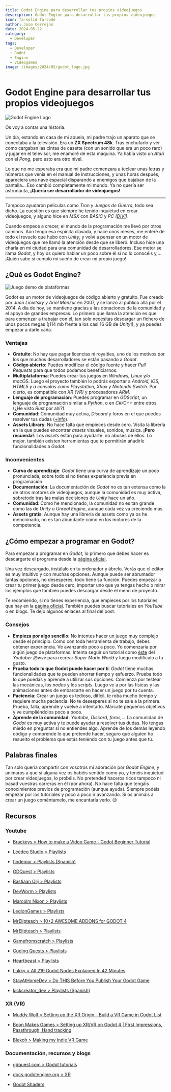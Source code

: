 ```yaml
---
title: Godot Engine para desarrollar tus propios videojuegos
description: Godot Engine para desarrollar tus propios videojuegos
icon: fa-solid fa-code
author: Jose Cerrejon
date: 2024-05-22
category:
  - Developer
tags:
  - Developer
  - Godot
  - Engine
  - Videogames
image: /images/2024/05/godot_logo.jpg
---
```

# Godot Engine para desarrollar tus propios videojuegos

![Godot Engine Logo](/images/2024/05/godot_logo.jpg "Godot Engine Logo")

Os voy a contar una historia.

Un día, estando en casa de mi abuela, mi padre trajo un aparato que se conectaba a la televisión. Era un **ZX Spectrum 48k**. Tras enchufarlo y ver como cargaban las cintas de casette (con un sonido que era un poco raro) y jugar en el televisor, me enamoré de esta máquina. Ya había visto un *Atari* con el *Pong*, pero esto era otro nivel.

Lo que no me esperaba era que mi padre comenzara a teclear unas letras y números que venía en el manual de instrucciones, y unas horas después, apareciera una nave espacial disparando a enemigos que bajaban de la pantalla... Eso cambió completamente mi mundo. Ya no quería ser astronauta, **¡Quería ser desarrollador de videojuegos!**.

- - -

Tampoco ayudaron películas como *Tron* y *Juegos de Guerra*, todo sea dicho. La cuestión es que siempre he tenido inquietud en crear videojuegos, y alguno hice en *MSX* con *BASIC* y *PC ([DIV!](https://es.wikipedia.org/wiki/DIV_Games_Studio))*.

Cuando empecé a crecer, el mundo de la programación me llevó por otros caminos. Aún tengo esa espinita clavada, y hace unos meses, me enteré de todo el revuelo que hubo con *Unity*, y volví a pensar en un motor de videojuegos que me llamó la atención desde que se liberó. Incluso hice una charla en mi ciudad para una comunidad de desarrolladores. Ese motor se llama *Godot*, y hoy os quiero hablar un poco sobre él si no lo conocéis y,... ¡Quién sabe si cumplo mi sueño de crear mi propio juego!.

## ¿Qué es Godot Engine?

![Juego demo de plataformas](/images/2024/05/godot_engine_capture.jpg "Juego demo de plataformas")

Godot es un motor de videojuegos de código abierto y gratuito. Fue creado por *Juan Linietsky y Ariel Manzur* en 2007, y se lanzó al público allá por el 2014. A día de hoy, se mantiene gracias a las donaciones de la comunidad y el apoyo de grandes empresas. Lo primero que llama la atención es que para comenzar a trabajar con él, tan solo necesitas descargar un fichero de unos pocos megas (¡114 mb frente a los casi 16 GB de *Unity*!), y ya puedes empezar a darle caña.

### Ventajas

- **Gratuito**: No hay que pagar licencias ni royalties, uno de los motivos por los que muchos desarrolladores se están pasando a *Godot*.
- **Código abierto**: Puedes modificar el código fuente y hacer *Pull Requests* para que todos podamos beneficiarnos.
- **Multiplataforma**: Puedes crear tus juegos en *Windows, Linux y/o macOS*. Luego el proyecto también lo podrás exportar a *Android, iOS, HTML5 y a consolas como Playstation, Xbox y Nintendo Switch*. Por cierto, es compatible con *XR (VR)* y procesadores *ARM*.
- **Lenguaje de programación**: Puedes programar en *GDScript*, un lenguaje de programación similar a *Python*, o en *C#/C++* entre otros (¿He visto *Rust* por ahí?).
- **Comunidad**: Comunidad muy activa, *Discord* y foros en el que puedes resolver tus dudas ([+info](https://godotengine.org/community/)).
- **Assets Library**: No hace falta que empieces desde cero. Visita la librería en la que puedes encontrar *assets* visuales, sonidos, música. **¡Pero recuerda!**: Los *assets* están para ayudarte: no abuses de ellos. Lo mejor, también existen herramientas que te permitirán añadirle funcionalidades a *Godot*.

### Inconvenientes

- **Curva de aprendizaje**: *Godot* tiene una curva de aprendizaje un poco pronunciada, sobre todo si no tienes experiencia previa en programación.
- **Documentación**: La documentación de *Godot* no es tan extensa como la de otros motores de videojuegos, aunque la comunidad es muy activa, sobretodo tras las malas decisiones de *Unity* hace un año.
- **Comunidad**: Como he mencionado, la comunidad no es tan grande como las de *Unity o Unreal Engine*, aunque cada vez va creciendo mas.
- **Assets gratis**: Aunque hay una librería de assets como ya os he mencionado, no es tan abundante como en los motores de la competencia.

## ¿Cómo empezar a programar en Godot?

Para empezar a programar en *Godot*, lo primero que debes hacer es descargarte el programa desde la [página oficial](https://godotengine.org/).

Una vez descargado, instálalo en tu ordenador y ábrelo. Verás que el editor es muy intuitivo y con muchas opciones. Aunque puede ser abrumador tantas opciones,  no desesperes, todo tiene su función. Puedes empezar a crear tu primer juego desde cero, importar uno que ya tengas hecho o mirar los ejemplos que también puedes descargar desde el menú de proyecto.

Te recomiendo, si no tienes experiencia, que empieces por los tutoriales que hay en la [página oficial](https://docs.godotengine.org/en/stable/getting_started/introduction). También puedes buscar tutoriales en *YouTube* o en blogs. Te dejo algunos enlaces al final del post.

### Consejos

* **Empieza por algo sencillo**: No intentes hacer un juego muy complejo desde el principio. Como con toda herramienta de trabajo, debes obtener experiencia. Ve avanzando poco a poco. Yo comenzaría por algún juego de plataformas. Intenta seguir un tutorial como [éste](https://www.youtube.com/watch?v=u2fwxuHZXIA) del *Youtuber @wye* para recrear *Super Mario World* y luego modifícalo a tu gusto.
* **Prueba todo lo que Godot puede hacer por tí**: *Godot* tiene muchas funcionalidades que te pueden ahorrar tiempo y esfuerzo. Prueba todo lo que puedas y aprende a utilizar sus opciones. Comienza por testear las mecánicas, los *nodos* y los *scripts*. Luego ve a por las físicas y las animaciones antes de embarcarte en hacer un juego por tu cuenta.
* **Paciencia**: Crear un juego es tedioso, difícil, te roba mucho tiempo y requiere mucha paciencia. No te desesperes si no te sale a la primera. Prueba, falla, aprende y vuelve a intentarlo. Márcate pequeños objetivos y ve cumpliéndolos poco a poco.
* **Aprende de la comunidad**: *Youtube, Discord, foros,...* La comunidad de *Godot* es muy activa y te puede ayudar a resolver tus dudas. No tengas miedo en preguntar si no entiendes algo. Aprende de los demás leyendo código y comprende lo que pretende hacer, seguro que alguien ha resuelto el problema que estás teniendo con tu juego antes que tú.

## Palabras finales

Tan solo quería compartir con vosotros mi adoración por *Godot Engine*, y animaros a que si alguna vez os habéis sentido como yo, y tenéis inquietud por crear videojuegos, lo probéis. No pretended haceros ricos tampoco ni basad vuestras carreras en él (por ahora). No hace falta que tengáis conocimientos previos de programación (aunque ayuda). Siempre podéis empezar por los tutoriales y poco a poco ir avanzando. Si os animáis a crear un juego coméntamelo, me encantaría verlo. 😉

## Recursos

### Youtube

* [Brackeys > How to make a Video Game - Godot Beginner Tutorial](https://www.youtube.com/watch?v=LOhfqjmasi0)

* [Leedeo Studio > Playlists](https://www.youtube.com/@Leedeo/playlists)

* [findemor > Playlists (Spanish)](https://www.youtube.com/@findemor/playlists)

* [GDQuest > Playlists](https://www.youtube.com/@Gdquest/playlists)

* [Bastiaan Olij > Playlists](https://www.youtube.com/@BastiaanOlij/playlists)

* [DevWorm > Playlists](https://www.youtube.com/@dev-worm/videos)

* [Marcolm Nixon > Playlists](https://www.youtube.com/@MalcolmANixon/videos)

* [LegionGames > Playlists](https://www.youtube.com/@legiongames2400/videos)

* [MrElipteach > 10+2 AWESOME ADDONS for GODOT 4](https://www.youtube.com/watch?v=-FQNPCB7e3s)

* [MrElipteach > Playlists](https://www.youtube.com/@mrelipteach/playlists)

* [Gamefromscratch > Playlists](https://www.youtube.com/@gamefromscratch/videos)

* [Coding Quests > Playlists](https://www.youtube.com/@CodingQuests/videos)

* [Heartbeast > Playlists](https://www.youtube.com/@uheartbeast/playlists)

* [Lukky > All 219 Godot Nodes Explained In 42 Minutes](https://www.youtube.com/watch?v=tO2gthp45MA)

* [StayAtHomeDev > Do THIS Before You Publish Your Godot Game](https://www.youtube.com/watch?v=3iGHpha-DmE)

* [kickcreator_dev > Playlists (Spanish)](https://www.youtube.com/@kickcreator_dev/videos)

### XR (VR)

* [Muddy Wolf > Setting up the XR Origin - Build a VR Game in Godot List](https://www.youtube.com/watch?v=fxZoXfX4oBo&list=PLfX6C2dxVyLxXl3gJwakzdqRaV7WKlqFR)

* [Boon Makes Games > Setting up XR/VR on Godot 4 | First Impressions, Passthrough, Hand tracking](https://www.youtube.com/watch?v=7XWyZblSnZA)

* [Blekoh > Making my Indie VR Game](https://www.youtube.com/watch?v=9gM70XjKgOE&list=PLW-dunxSEhi-WaCz11YABR5UME8RD2zfE)

### Documentación, recursos y blogs

* [gdquest.com > Godot tutorials](https://www.gdquest.com/tutorial/godot/)

* [docs.godotengine.org > XR](https://docs.godotengine.org/en/stable/tutorials/xr/index.html)

* [Godot Shaders](https://godotshaders.com)